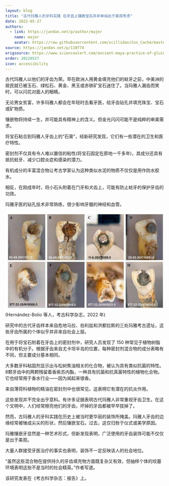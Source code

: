```yaml
---
layout: blog
title: "古代玛雅人的牙科实践 在牙齿上镶嵌宝石并非单纯出于美观考虑"
date: 2022-05-27
authors:
  - link: https://jandan.net/p/author/majer
    name: majer
    avatar: https://raw.githubusercontent.com/scillidan/Cos_Cache/master/avater/jin.png
source: https://jandan.net/p/110774
origsource: https://www.sciencealert.com/ancient-maya-practice-of-gluing-gemstones-onto-teeth-might-have-been-more-than-bling
order: 20220527
icon: accessibility
---
```


古代玛雅人以他们的牙齿为荣。早在欧洲人用黄金填充他们的蛀牙之前，中美洲的居民就已被玉石、绿松石、黄金、黑玉或赤铁矿宝石迷住了。当玛雅人漏齿而笑时，可以闪花对面人的眼睛。

无论男女贫富，许多玛雅人都会在年轻时去看牙医，给牙齿钻孔并填充珠宝、宝石或矿物质。

镶嵌物将持续一生，并可能具有精神上的含义。但金光闪闪可能不是纯粹的审美需求。

将宝石粘合到玛雅人牙齿上的“石膏”，经新研究发现，它们有一些潜在的卫生和医疗特性。

密封剂不仅具有令人难以置信的粘性(将宝石固定在原地一千多年)，其成分还具有抵抗蛀牙、减少口腔炎症和感染的潜力。

有机成分的丰富混合物让考古学家认为这种类似水泥的物质不仅仅是用作防水胶水。

相反，在刚成年时，将小石头附着在门牙和犬齿上，可能有防止蛀牙的保护牙齿的功效。

玛雅牙医的钻孔技术非常熟练，很少影响牙髓的神经和血管。

![](media/110774_01.jpg)  
(Hernández-Bolio 等人，考古科学杂志，2022 年)

研究中的古代牙齿样本来自危地马拉、伯利兹和洪都拉斯的三处玛雅考古遗址，这些牙齿所属的个体似乎并非来自社会上层。

在用于将宝石附着在牙齿上的密封剂中，研究人员发现了 150 种常见于植物树脂中的有机分子。根据牙齿来自尤卡坦半岛的位置，每种密封剂混合物的成分表略有不同，但主要成分基本相同。

大多数牙科粘固剂显示出与松树焦油相关的化合物，被认为具有类似抗菌的特性。8颗牙齿中的两颗残留着香紫苏内酯，一种具有抗菌和抗真菌特性的植物化合物。它也经常用于香水行业——因为闻起来很香。

来自薄荷科植物的精油在密封剂中也很常见，这表明它有潜在的抗炎作用。

这些发现并不完全出乎意料。有许多证据表明古代玛雅人非常重视牙齿卫生。在这个文明中，人们经常擦亮他们的牙齿，坏掉的牙齿都被早早拔掉了。

然而，古玛雅人的牙科实践在历史上被当时更华丽的装饰所掩盖。玛雅人牙齿的边缘经常被锉成尖尖的形状，然后镶嵌宝石。过去，这仅归咎于仪式或美学原因。

玛雅镶嵌牙显然是一种艺术形式，但新发现表明，广泛使用的牙齿装饰可能不仅仅是出于美观。

大量人群接受牙医治疗的事实也表明，装饰不一定反映该人的社会地位。

“虽然这些混合物在提供持久的牙齿填充物方面既复杂又有效，但抽样个体的坟墓环境表明这些不是当时的社会精英。”作者写道。

该研究发表在《考古科学杂志：报告》上。